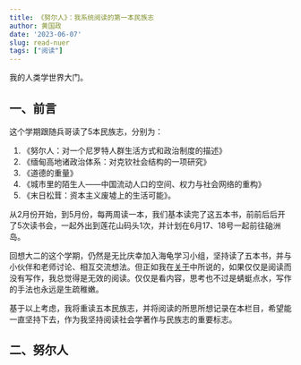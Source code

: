 ```yaml
---
title: 《努尔人》：我系统阅读的第一本民族志
author: 黄国政
date: '2023-06-07'
slug: read-nuer
tags: ["阅读"]
---
```


我的人类学世界大门。

<!--more-->

## 一、前言

这个学期跟随兵哥读了5本民族志，分别为：
1. 《努尔人：对一个尼罗特人群生活方式和政治制度的描述》
2. 《缅甸高地诸政治体系：对克钦社会结构的一项研究》
3. 《道德的重量》
4. 《城市里的陌生人——中国流动人口的空间、权力与社会网络的重构》
5. 《末日松茸：资本主义废墟上的生活可能》。

从2月份开始，到5月份，每两周读一本，我们基本读完了这五本书，前前后后开了5次读书会，一起外出到莲花山码头1次，并计划在6月17、18号一起前往硇洲岛。

回想大二的这个学期，仍然是无比庆幸加入海龟学习小组，坚持读了五本书，并与小伙伴和老师讨论、相互交流想法。但正如我在[关于](https://guozheng.netlify.app/about/)中所说的，如果仅仅是阅读而没有写作，我总觉得是无效的阅读。仅仅是看内容，思考也不过是蜻蜓点水，写作的手法也永远是生疏稚嫩。

基于以上考虑，我将重读五本民族志，并将阅读的所思所想记录在本栏目，希望能一直坚持下去，作为我坚持阅读社会学著作与民族志的重要标志。

## 二、努尔人